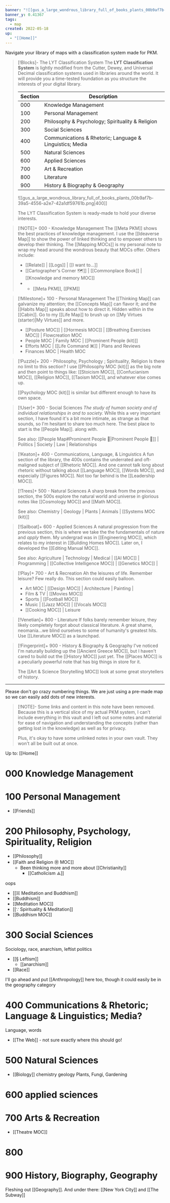 ```yaml
---
banner: "![[gus_a_large_wondrous_library_full_of_books_plants_00b9af7b-39a5-4556-a2e7-42a1df59761b.png]]"
banner_y: 0.41367
tags:
  - map
created: 2022-05-18
up:
  - "[[Home]]"
---
```

Navigate your library of maps with a classification system made for PKM. 

> [!Blocks]- The LYT Classification System
> The **LYT Classification System** is lightly modified from the Cutter, Dewey, and Universal Decimal classification systems used in libraries around the world. It will provide you a time-tested foundation as you structure the interests of your digital library.
>
> | Section | Description                                       |
> | ------- | ------------------------------------------------- |
> | 000     | Knowledge Management                              | 
> | 100     | Personal Management                               |
> | 200     | Philosophy & Psychology; Spirituality & Religion  |
> | 300     | Social Sciences                                   |
> | 400     | Communications & Rhetoric; Language & Linguistics; Media |
> | 500     | Natural Sciences                                  |
> | 600     | Applied Sciences                                  |
> | 700     | Art & Recreation                              |
> | 800     | Literature                                        |
> | 900     | History & Biography & Geography                   |
> 
> ![[gus_a_large_wondrous_library_full_of_books_plants_00b9af7b-39a5-4556-a2e7-42a1df59761b.png|400]]
> 
> The LYT Classification System is ready-made to hold your diverse interests. 
> 


> [!NOTE]+ 000 - Knowledge Management
> The [[Meta PKM]] shows the best practices of knowledge management. I use the [[Ideaverse Map]] to show the power of linked thinking and to empower others to develop their thinking. The [[Mapping MOCs]] is my personal note to wrap my head around the wondrous beauty that MOCs offer. Others include:
> 
> - [[Relate]] | [[Logs]] |  [[I want to...]]
> - [[Cartographer's Corner 🗺]] | [[Commonplace Book]] |  [[Knowledge and memory MOC]]
> - - [[Meta PKM]], [[PKM]]

> [!Milestone]+ 100 - Personal Management
> The [[Thinking Map]] can galvanize my attention; the [[Concepts Map]] can flavor it; and the [[Habits Map]] speaks about how to direct it. Hidden within in the [[Cabin]]. Go to my [[Life Map]] to brush up on [[My Virtues (starter)|My Virtues]] and more.
> 
> - [[Posture MOC]] | [[Hormesis MOC]] | [[Breathing Exercises MOC]] | Flowcreation MOC
> - People MOC | Family MOC | [[Prominent People (kit)]]
> - Efforts MOC | [[Life Command ⌘]] | Plans and Reviews
> - Finances MOC | Health MOC

> [!Puzzle]+ 200 - Philosophy, Psychology ; Spirituality, Religion
> Is there no limit to this section? I use [[Philosophy MOC (kit)]] as the big note and then point to things like: [[Stoicism MOC]], [[Confucianism MOC]], [[Religion MOC]], [[Taoism MOC]], and whatever else comes up.
> 
> [[Psychology MOC (kit)]] is similar but different enough to have its own space.

> [!User]+ 300 - Social Sciences
> *The study of human society and of individual relationships in and to society.*
> While this a very important section, I have found it's a bit more intimate, as strange as that sounds, so I'm hesitant to share too much here. The best place to start is the [[People Map]]. along with.
> 
> See also: [[People Map#Prominent People 🌋|Prominent People 🌋]] | Politics | Society | Law | Relationships

> [!Keaton]+ 400 - Communications, Language, & Linguistics
> A fun section of the library, the 400s contains the underrated and oft-maligned subject of [[Rhetoric MOC]]. And one cannot talk long about rhetoric without talking about [[Language MOC]], [[Words MOC]], and especially [[Figures MOC]]. Not too far behind is the [[Leadership MOC]].

> [!Trees]+ 500 - Natural Sciences
> A sharp break from the previous section, the 500s explore the natural world and universe in glorious notes like [[Cosmology MOC]] and [[Math MOC]]. 
> 
> See also: Chemistry | Geology | Plants | Animals | [[Systems MOC (kit)]]

> [!Sailboat]+ 600 - Applied Sciences
> A natural progression from the previous section, this is where we take the the fundamentals of nature and *apply* them. My undergrad was in [[Engineering MOC]], which relates to my interest in [[Building Homes MOC]]. Later on, I developed the [[Editing Manual MOC]].
> 
> See also: Agriculture | Technology | Medical | [[AI MOC]] | Programming | [[Collective Intelligence MOC]] | [[Genetics MOC]] | 

> [!Play]+ 700 - Art & Recreation
> Ah the leisures of life. Remember leisure? Few really do. This section could easily balloon. 
> 
> - Art MOC | [[Design MOC]] | Architecture | Painting | 
> - Film & TV | [[Movies MOC]] 
> - Sports | [[Football MOC]] 
> - Music | [[Jazz MOC]] | [[Vocals MOC]] 
> - [[Cooking MOC]] | Leisure 

> [!Venetian]+ 800 - Literature
> If folks barely remember leisure, they likely completely forgot about classical literature. A great shame, neomania…we blind ourselves to some of humanity's greatest hits. Use [[Literature MOC]] as a launchpad.

> [!Fingerprint]+ 900 - History & Biography & Geography
> I've noticed I'm naturally building up the [[Ancient Greece MOC]], but I haven't cared to build out the [[History MOC]] just yet. The [[Places MOC]] is a peculiarly powerful note that has big things in store for it.
> 
> The [[Art & Science Storytelling MOC]] look at some great storytellers of history. 

---

Please don't go crazy numbering things. We are just using a pre-made map so we can easily add dots of new interests. 

> [!NOTE]- Some links and content in this note have been removed.
> Because this is a vertical slice of my actual PKM system, I can't include everything in this vault and I left out some notes and material for ease of navigation and understanding the concepts (rather than getting lost in the knowledge) as well as for privacy. 
>  
> Plus, it's okay to have some unlinked notes in your own vault. They won't all be built out at once.

Up to: [[Home]]
# 000 Knowledge Management




# 100 Personal Management

- [[Friends]]

# 200 Philosophy, Psychology, Spirituality, Religion

- [[Philosophy]]
- [[Faith and Religion ㊪ MOC]]
	- Been thinking more and more about [[Christianity]]
		- [[Catholicism ⟁]]

oops
- [[☵ Meditation and Buddhism]]
- [[Buddhism]]
- [[Meditation MOC]]
- [[∵ Spirituality & Meditation]]
- [[Buddhism MOC]]

# 300 Social Sciences

Sociology, race, anarchism, leftist politics

- [[§ Leftism]]
	- [[anarchism]]
- [[Race]]

I'll go ahead and put [[Anthropology]] here too, though it could easily be in the geography category

# 400 Communications & Rhetoric; Language & Linguistics; Media?

Language, words

- [[The Web]] - not sure exactly where this should go!
# 500 Natural Sciences

- [[Biology]]
chemistry
geology
Plants, Fungi, Gardening

# 600 applied sciences

# 700 Arts & Recreation

- [[Theatre MOC]]

# 800

# 900 History, Biography, Geography

Fleshing out [[Geography]]. And under there: [[New York City]] and [[The Subway]]
